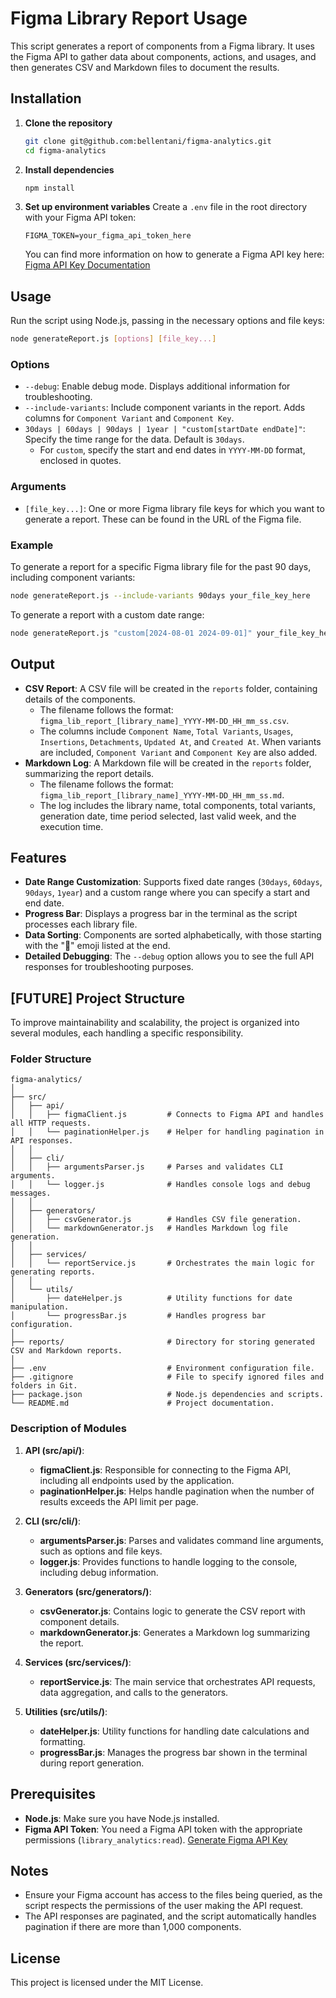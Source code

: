 # Figma Library Report Usage

This script generates a report of components from a Figma library. It uses the Figma API to gather data about components, actions, and usages, and then generates CSV and Markdown files to document the results.

## Installation

1. **Clone the repository**
   ```bash
   git clone git@github.com:bellentani/figma-analytics.git
   cd figma-analytics
   ```

2. **Install dependencies**
   ```bash
   npm install
   ```

3. **Set up environment variables**
   Create a `.env` file in the root directory with your Figma API token:
   ```env
   FIGMA_TOKEN=your_figma_api_token_here
   ```

   You can find more information on how to generate a Figma API key here: [Figma API Key Documentation](https://www.figma.com/developers/api#access-tokens)

## Usage

Run the script using Node.js, passing in the necessary options and file keys:
```bash
node generateReport.js [options] [file_key...]
```

### Options
- `--debug`: Enable debug mode. Displays additional information for troubleshooting.
- `--include-variants`: Include component variants in the report. Adds columns for `Component Variant` and `Component Key`.
- `30days | 60days | 90days | 1year | "custom[startDate endDate]"`: Specify the time range for the data. Default is `30days`.
  - For `custom`, specify the start and end dates in `YYYY-MM-DD` format, enclosed in quotes.

### Arguments
- `[file_key...]`: One or more Figma library file keys for which you want to generate a report. These can be found in the URL of the Figma file.

### Example
To generate a report for a specific Figma library file for the past 90 days, including component variants:
```bash
node generateReport.js --include-variants 90days your_file_key_here
```

To generate a report with a custom date range:
```bash
node generateReport.js "custom[2024-08-01 2024-09-01]" your_file_key_here
```

## Output
- **CSV Report**: A CSV file will be created in the `reports` folder, containing details of the components.
  - The filename follows the format: `figma_lib_report_[library_name]_YYYY-MM-DD_HH_mm_ss.csv`.
  - The columns include `Component Name`, `Total Variants`, `Usages`, `Insertions`, `Detachments`, `Updated At`, and `Created At`. When variants are included, `Component Variant` and `Component Key` are also added.
- **Markdown Log**: A Markdown file will be created in the `reports` folder, summarizing the report details.
  - The filename follows the format: `figma_lib_report_[library_name]_YYYY-MM-DD_HH_mm_ss.md`.
  - The log includes the library name, total components, total variants, generation date, time period selected, last valid week, and the execution time.

## Features
- **Date Range Customization**: Supports fixed date ranges (`30days`, `60days`, `90days`, `1year`) and a custom range where you can specify a start and end date.
- **Progress Bar**: Displays a progress bar in the terminal as the script processes each library file.
- **Data Sorting**: Components are sorted alphabetically, with those starting with the "🚫" emoji listed at the end.
- **Detailed Debugging**: The `--debug` option allows you to see the full API responses for troubleshooting purposes.

## [FUTURE] Project Structure

To improve maintainability and scalability, the project is organized into several modules, each handling a specific responsibility.

### Folder Structure
```
figma-analytics/
│
├── src/
│   ├── api/
│   │   ├── figmaClient.js         # Connects to Figma API and handles all HTTP requests.
│   │   └── paginationHelper.js    # Helper for handling pagination in API responses.
│   │
│   ├── cli/
│   │   ├── argumentsParser.js     # Parses and validates CLI arguments.
│   │   └── logger.js              # Handles console logs and debug messages.
│   │
│   ├── generators/
│   │   ├── csvGenerator.js        # Handles CSV file generation.
│   │   └── markdownGenerator.js   # Handles Markdown log file generation.
│   │
│   ├── services/
│   │   └── reportService.js       # Orchestrates the main logic for generating reports.
│   │
│   └── utils/
│       ├── dateHelper.js          # Utility functions for date manipulation.
│       └── progressBar.js         # Handles progress bar configuration.
│
├── reports/                       # Directory for storing generated CSV and Markdown reports.
│
├── .env                           # Environment configuration file.
├── .gitignore                     # File to specify ignored files and folders in Git.
├── package.json                   # Node.js dependencies and scripts.
└── README.md                      # Project documentation.
```

### Description of Modules

1. **API (src/api/)**:
   - **figmaClient.js**: Responsible for connecting to the Figma API, including all endpoints used by the application.
   - **paginationHelper.js**: Helps handle pagination when the number of results exceeds the API limit per page.

2. **CLI (src/cli/)**:
   - **argumentsParser.js**: Parses and validates command line arguments, such as options and file keys.
   - **logger.js**: Provides functions to handle logging to the console, including debug information.

3. **Generators (src/generators/)**:
   - **csvGenerator.js**: Contains logic to generate the CSV report with component details.
   - **markdownGenerator.js**: Generates a Markdown log summarizing the report.

4. **Services (src/services/)**:
   - **reportService.js**: The main service that orchestrates API requests, data aggregation, and calls to the generators.

5. **Utilities (src/utils/)**:
   - **dateHelper.js**: Utility functions for handling date calculations and formatting.
   - **progressBar.js**: Manages the progress bar shown in the terminal during report generation.

## Prerequisites
- **Node.js**: Make sure you have Node.js installed.
- **Figma API Token**: You need a Figma API token with the appropriate permissions (`library_analytics:read`). [Generate Figma API Key](https://www.figma.com/developers/api#access-tokens)

## Notes
- Ensure your Figma account has access to the files being queried, as the script respects the permissions of the user making the API request.
- The API responses are paginated, and the script automatically handles pagination if there are more than 1,000 components.

## License
This project is licensed under the MIT License.

